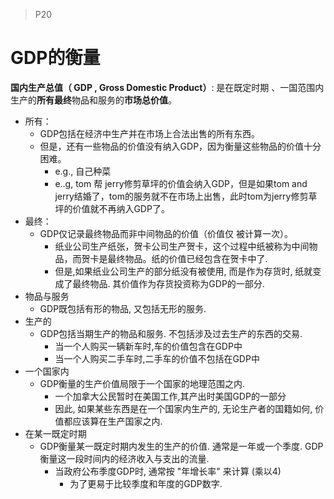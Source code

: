 >P20

# GDP的衡量

**国内生产总值（ GDP , Gross Domestic Product）**: 是在既定时期 、一国范围内生产的**所有最终**物品和服务的**市场总价值**。

- 所有：
  - GDP包括在经济中生产并在市场上合法出售的所有东西。
  - 但是，还有一些物品的价值没有纳入GDP，因为衡量这些物品的价值十分困难。
    - e.g., 自己种菜
    - e..g, tom 帮 jerry修剪草坪的价值会纳入GDP，但是如果tom and jerry结婚了，tom的服务就不在市场上出售，此时tom为jerry修剪草坪的价值就不再纳入GDP了。
- 最终：
  - GDP仅记录最终物品而非中间物品的价值（价值仅 被计算一次）。
    - 纸业公司生产纸张，贺卡公司生产贺卡，这个过程中纸被称为中间物品，而贺卡是最终物品。纸的价值已经包含在贺卡中了.
    - 但是,如果纸业公司生产的部分纸没有被使用, 而是作为存货时, 纸就变成了最终物品. 其价值作为存货投资称为GDP的一部分. 
- 物品与服务
  - GDP既包括有形的物品, 又包括无形的服务. 
- 生产的
  - GDP包括当期生产的物品和服务. 不包括涉及过去生产的东西的交易. 
    - 当一个人购买一辆新车时,车的价值包含在GDP中
    - 当一个人购买二手车时,二手车的价值不包括在GDP中
- 一个国家内
  - GDP衡量的生产价值局限于一个国家的地理范围之内. 
    - 一个加拿大公民暂时在美国工作,其产出时美国GDP的一部分
    - 因此, 如果某些东西是在一个国家内生产的, 无论生产者的国籍如何, 价值都应该算在生产国家之内.
- 在某一既定时期
  - GDP衡量某一既定时期内发生的生产的价值. 通常是一年或一个季度. GDP衡量这一段时间内的经济收入与支出的流量. 
    - 当政府公布季度GDP时, 通常按 "年增长率" 来计算 (乘以4)
      - 为了更易于比较季度和年度的GDP数字. 
